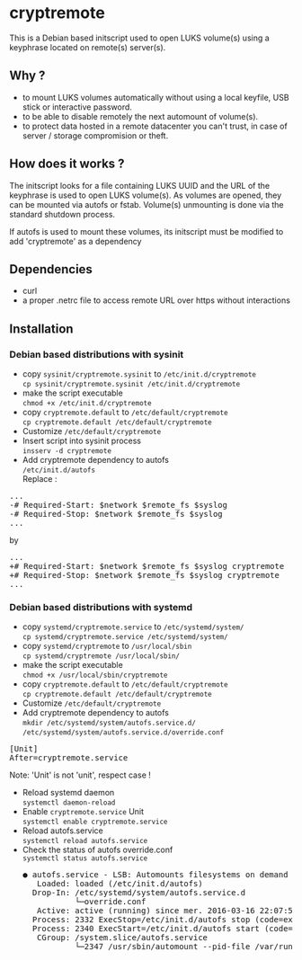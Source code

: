 # cryptremote

This is a Debian based initscript used to open LUKS volume(s) using a keyphrase
located on remote(s) server(s).

## Why ?

- to mount LUKS volumes automatically without using a local keyfile, USB stick
  or interactive password.
- to be able to disable remotely the next automount of volume(s).
- to protect data hosted in a remote datacenter you can't trust, in case of
  server / storage compromision or theft.

## How does it works ?

The initscript looks for a file containing LUKS UUID and the URL of the
keyphrase is used to open LUKS volume(s). As volumes are opened, they can be
mounted via autofs or fstab. Volume(s) unmounting is done via the standard
shutdown process.

If autofs is used to mount these volumes, its initscript must be modified to add 'cryptremote'
as a dependency

## Dependencies

- curl
- a proper .netrc file to access remote URL over https without interactions

## Installation

### Debian based distributions with sysinit

- copy `sysinit/cryptremote.sysinit` to `/etc/init.d/cryptremote`  
  `cp sysinit/cryptremote.sysinit /etc/init.d/cryptremote`
- make the script executable  
  `chmod +x /etc/init.d/cryptremote`
- copy `cryptremote.default` to `/etc/default/cryptremote`  
  `cp cryptremote.default /etc/default/cryptremote`
- Customize `/etc/default/cryptremote`
- Insert script into sysinit process  
  `insserv -d cryptremote`
- Add cryptremote dependency to autofs  
`/etc/init.d/autofs`  
Replace :
<pre>
...
-# Required-Start: $network $remote_fs $syslog
-# Required-Stop: $network $remote_fs $syslog
...
</pre>
by
<pre>
...
+# Required-Start: $network $remote_fs $syslog cryptremote
+# Required-Stop: $network $remote_fs $syslog cryptremote
...
</pre>

### Debian based distributions with systemd

- copy `systemd/cryptremote.service` to `/etc/systemd/system/`  
`cp systemd/cryptremote.service /etc/systemd/system/`
- copy `systemd/cryptremote` to `/usr/local/sbin`  
`cp systemd/cryptremote /usr/local/sbin/`
- make the script executable  
`chmod +x /usr/local/sbin/cryptremote`
- copy `cryptremote.default` to `/etc/default/cryptremote`  
`cp cryptremote.default /etc/default/cryptremote`
- Customize `/etc/default/cryptremote`
- Add cryptremote dependency to autofs  
`mkdir /etc/systemd/system/autofs.service.d/`  
`/etc/systemd/system/autofs.service.d/override.conf`
<pre>
[Unit]
After=cryptremote.service
</pre>
Note: 'Unit' is not 'unit', respect case !
- Reload systemd daemon  
`systemctl daemon-reload`
- Enable `cryptremote.service` Unit  
`systemctl enable cryptremote.service`
- Reload autofs.service  
  `systemctl reload autofs.service`
- Check the status of autofs override.conf  
  `systemctl status autofs.service`
  <pre>
  ● autofs.service - LSB: Automounts filesystems on demand
     Loaded: loaded (/etc/init.d/autofs)
    Drop-In: /etc/systemd/system/autofs.service.d
             └─override.conf
     Active: active (running) since mer. 2016-03-16 22:07:59 CET; 5s ago
    Process: 2332 ExecStop=/etc/init.d/autofs stop (code=exited, status=0/SUCCESS)
    Process: 2340 ExecStart=/etc/init.d/autofs start (code=exited, status=0/SUCCESS)
     CGroup: /system.slice/autofs.service
             └─2347 /usr/sbin/automount --pid-file /var/run/autofs.pid
  </pre>

